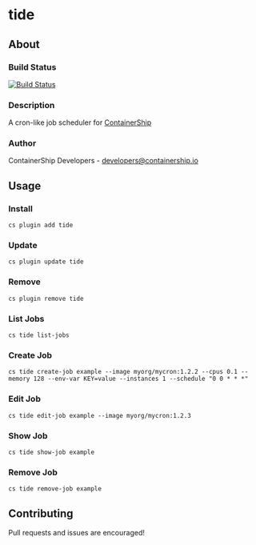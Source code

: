 # tide

## About

### Build Status
[![Build Status](https://drone.containership.io/api/badges/containership/containership.plugin.tide/status.svg)](https://drone.containership.io/containership/containership.plugin.tide)

### Description
A cron-like job scheduler for [ContainerShip](https://github.com/containership/containership)

### Author
ContainerShip Developers - developers@containership.io

## Usage

### Install
`cs plugin add tide`

### Update
`cs plugin update tide`

### Remove
`cs plugin remove tide`

### List Jobs
`cs tide list-jobs`

### Create Job
`cs tide create-job example --image myorg/mycron:1.2.2 --cpus 0.1 --memory 128 --env-var KEY=value --instances 1 --schedule "0 0 * * *"`

### Edit Job
`cs tide edit-job example --image myorg/mycron:1.2.3`

### Show Job
`cs tide show-job example`

### Remove Job
`cs tide remove-job example`

## Contributing
Pull requests and issues are encouraged!
